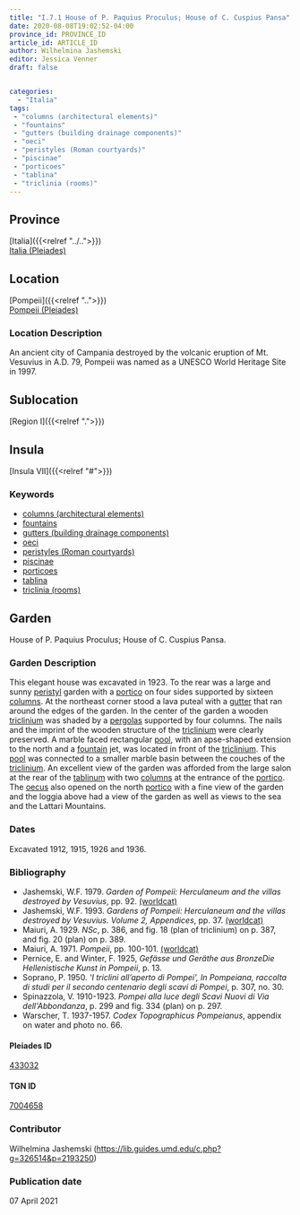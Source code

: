 ```yaml
---
title: "I.7.1 House of P. Paquius Proculus; House of C. Cuspius Pansa"
date: 2020-08-08T19:02:52-04:00
province_id: PROVINCE_ID
article_id: ARTICLE_ID
author: Wilhelmina Jashemski
editor: Jessica Venner
draft: false


categories:
  - "Italia"
tags:
 - "columns (architectural elements)"
 - "fountains"
 - "gutters (building drainage components)"
 - "oeci"
 - "peristyles (Roman courtyards)"
 - "piscinae"
 - "porticoes"
 - "tablina"
 - "triclinia (rooms)"
---
```


## Province
[Italia]({{<relref "../..">}}) \
[Italia (Pleiades)](https://pleiades.stoa.org/places/1052)

## Location
[Pompeii]({{<relref "..">}}) \
[Pompeii (Pleiades)](https://pleiades.stoa.org/places/433032)


### Location Description
An ancient city of Campania destroyed by the volcanic eruption of Mt. Vesuvius in A.D. 79, Pompeii was named as a UNESCO World Heritage Site in 1997.

## Sublocation
[Region I]({{<relref ".">}})
## Insula
[Insula VII]({{<relref "#">}})

### Keywords

- [columns (architectural elements)](http://vocab.getty.edu/page/aat/300001571)
- [fountains](http://vocab.getty.edu/page/aat/300006179)
- [gutters (building drainage components)](http://vocab.getty.edu/page/aat/300052565)
- [oeci](http://vocab.getty.edu/page/aat/300080791)
- [peristyles (Roman courtyards)](http://vocab.getty.edu/page/aat/300004029)
- [piscinae]( http://vocab.getty.edu/page/aat/300375619)
- [porticoes](http://vocab.getty.edu/page/aat/300004145)
- [tablina](http://vocab.getty.edu/page/aat/300004180)
- [triclinia (rooms)](http://vocab.getty.edu/page/aat/300004359)

## Garden

House of P. Paquius Proculus; House of C. Cuspius Pansa.

### Garden Description

This elegant house was excavated in 1923. To the rear was a large and sunny [peristyl](http://vocab.getty.edu/page/aat/300004029) garden with a [portico](http://vocab.getty.edu/page/aat/300004145) on four sides supported by sixteen [columns](http://vocab.getty.edu/page/aat/300001571). At the northeast corner stood a lava puteal with a [gutter](http://vocab.getty.edu/page/aat/300052565) that ran around the edges of the garden. In the center of the garden a wooden [triclinium](http://vocab.getty.edu/page/aat/300004359) was shaded by a [pergolas](http://vocab.getty.edu/page/aat/300006783) supported by four columns. The nails and the imprint of the wooden structure of the [triclinium](http://vocab.getty.edu/page/aat/300004359) were clearly preserved. A marble faced rectangular [pool]( http://vocab.getty.edu/page/aat/300375619), with an apse-shaped extension to the north and a [fountain](http://vocab.getty.edu/page/aat/300006179) jet, was located in front of the [triclinium](http://vocab.getty.edu/page/aat/300004359). This [pool]( http://vocab.getty.edu/page/aat/300375619) was connected to a smaller marble basin between the couches of the [triclinium](http://vocab.getty.edu/page/aat/300004359). An excellent view of the garden was afforded from the large salon at the rear of the [tablinum](http://vocab.getty.edu/page/aat/300004180) with two [columns](http://vocab.getty.edu/page/aat/300001571) at the entrance of the [portico](http://vocab.getty.edu/page/aat/300004145). The [oecus](http://www.getty.edu/vow/AATFullDisplay?find=&logic=AND&note=&subjectid=300080791) also opened on the north [portico](http://vocab.getty.edu/page/aat/300004145) with a fine view of the garden and the loggia above had a view of the garden as well as views to the sea and the Lattari Mountains.

<!--### Maps-->

<!--
OLD WAY (DO NOT USE)
![alt_text](../../images/image_name.ext)
*CAPTION*

NEW WAY ↓↓↓↓
{{< figure src="../../images/image_name.ext" alt="ALT_TEXT" title="CAPTION" >}}
-->

<!--### Plans

{{< figure src="../../../images/Fig_1_Region_I.tif" alt="Fig. 1: Plan of Pompeii with Region I highlighted, plan in Jashemski, Gardens, p.21." title="Fig. 1: Plan of Pompeii with Region I highlighted, plan in Jashemski, Gardens, p.21 (Rights Statement)." >}}

{{< figure src="../../images/Region_I_insula_8.tif" alt="Fig. 2: Plan of Region I, insula viii, plan in Jashemski, *Gardens*, plan 11, p.42; I.viii-ix: plan in Eschebach." title="Fig. 2: Plan of Region I, insula viii, plan in Jashemski, *Gardens*, plan 11, p.42; I.viii-ix: plan in Eschebach (Rights Statement)." >}}

<!--### Images-->

### Dates
Excavated 1912, 1915, 1926 and 1936.

### Bibliography

* Jashemski, W.F. 1979. *Garden of Pompeii: Herculaneum and the villas destroyed by Vesuvius*, pp. 92. [(worldcat)](https://www.worldcat.org/title/gardens-of-pompeii-1/oclc/312003872&referer=brief_results)  
* Jashemski, W.F. 1993. *Gardens of Pompeii: Herculaneum and the villas destroyed by Vesuvius. Volume 2, Appendices*, pp. 37.  [(worldcat)](https://www.worldcat.org/title/gardens-of-pompeii-herculaneum-and-the-villas-destroyed-by-vesuvius-volume-2-appendices/oclc/222353569)   
* Maiuri, A. 1929. *NSc*, p. 386, and fig. 18 (plan of triclinium) on p. 387, and fig. 20 (plan) on p. 389.  
* Maiuri, A. 1971. *Pompeii*, pp. 100-101. [(worldcat)](https://www.worldcat.org/title/pompeii/oclc/18870711&referer=brief_results)  
* Pernice, E. and Winter, F. 1925, *Gefässe und Geräthe aus BronzeDie Hellenistische Kunst in Pompeii*, p. 13.   
* Soprano, P. 1950. *'I triclini all’aperto di Pompei', In Pompeiana, raccolta di studi per il secondo centenario degli scavi di Pompei*, p. 307, no. 30.  
* Spinazzola, V. 1910-1923. *Pompei alla luce degli Scavi Nuovi di Via dell'Abbondanza*, p. 299 and fig. 334 (plan) on p. 297.  
* Warscher, T. 1937-1957. *Codex Topographicus Pompeianus*, appendix on water and photo no. 66.  


<!--#### Periodo ID-->

<!-- [PERIODO_ID](https://pleiades.stoa.org/places/PLEIADES_ID) -->

#### Pleiades ID

[433032](https://pleiades.stoa.org/places/433032)

#### TGN ID

[7004658](http://vocab.getty.edu/page/tgn/7004658)

### Contributor

Wilhelmina Jashemski (https://lib.guides.umd.edu/c.php?g=326514&p=2193250)

### Publication date

07 April 2021

<!--### Related articles-->

<!-- Links to other related articles. Leave blank for now -->
